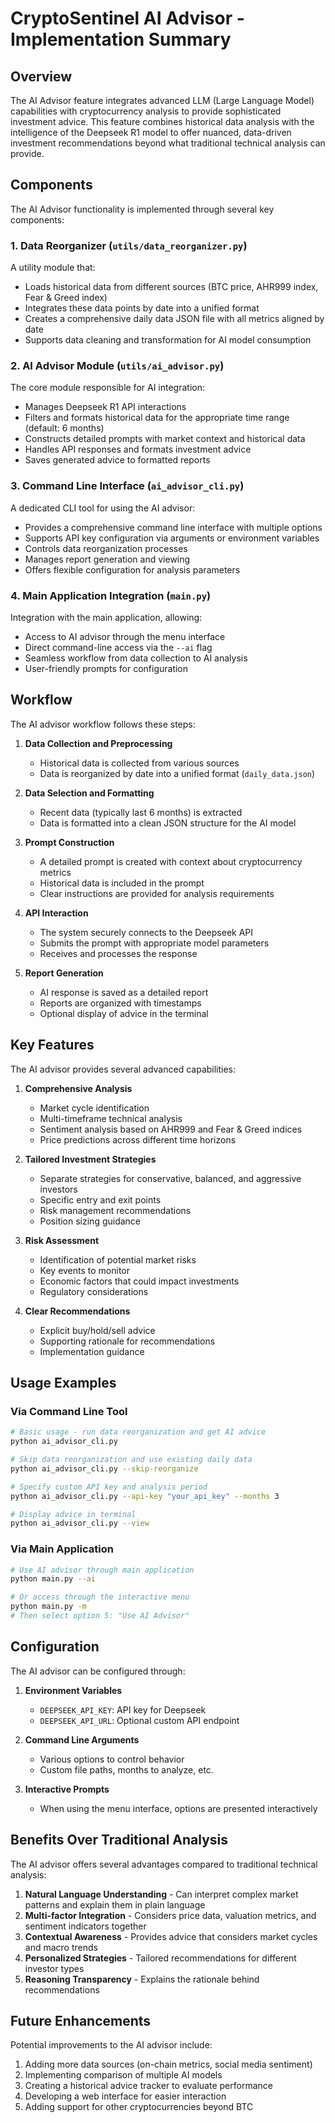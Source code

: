 # CryptoSentinel AI Advisor - Implementation Summary

## Overview

The AI Advisor feature integrates advanced LLM (Large Language Model) capabilities with cryptocurrency analysis to provide sophisticated investment advice. This feature combines historical data analysis with the intelligence of the Deepseek R1 model to offer nuanced, data-driven investment recommendations beyond what traditional technical analysis can provide.

## Components

The AI Advisor functionality is implemented through several key components:

### 1. Data Reorganizer (`utils/data_reorganizer.py`)

A utility module that:
- Loads historical data from different sources (BTC price, AHR999 index, Fear & Greed index)
- Integrates these data points by date into a unified format
- Creates a comprehensive daily data JSON file with all metrics aligned by date
- Supports data cleaning and transformation for AI model consumption

### 2. AI Advisor Module (`utils/ai_advisor.py`)

The core module responsible for AI integration:
- Manages Deepseek R1 API interactions
- Filters and formats historical data for the appropriate time range (default: 6 months)
- Constructs detailed prompts with market context and historical data
- Handles API responses and formats investment advice
- Saves generated advice to formatted reports

### 3. Command Line Interface (`ai_advisor_cli.py`)

A dedicated CLI tool for using the AI advisor:
- Provides a comprehensive command line interface with multiple options
- Supports API key configuration via arguments or environment variables
- Controls data reorganization processes
- Manages report generation and viewing
- Offers flexible configuration for analysis parameters

### 4. Main Application Integration (`main.py`)

Integration with the main application, allowing:
- Access to AI advisor through the menu interface
- Direct command-line access via the `--ai` flag
- Seamless workflow from data collection to AI analysis
- User-friendly prompts for configuration

## Workflow

The AI advisor workflow follows these steps:

1. **Data Collection and Preprocessing**
   - Historical data is collected from various sources
   - Data is reorganized by date into a unified format (`daily_data.json`)

2. **Data Selection and Formatting**
   - Recent data (typically last 6 months) is extracted
   - Data is formatted into a clean JSON structure for the AI model

3. **Prompt Construction**
   - A detailed prompt is created with context about cryptocurrency metrics
   - Historical data is included in the prompt
   - Clear instructions are provided for analysis requirements

4. **API Interaction**
   - The system securely connects to the Deepseek API
   - Submits the prompt with appropriate model parameters
   - Receives and processes the response

5. **Report Generation**
   - AI response is saved as a detailed report
   - Reports are organized with timestamps
   - Optional display of advice in the terminal

## Key Features

The AI advisor provides several advanced capabilities:

1. **Comprehensive Analysis**
   - Market cycle identification
   - Multi-timeframe technical analysis
   - Sentiment analysis based on AHR999 and Fear & Greed indices
   - Price predictions across different time horizons

2. **Tailored Investment Strategies**
   - Separate strategies for conservative, balanced, and aggressive investors
   - Specific entry and exit points
   - Risk management recommendations
   - Position sizing guidance

3. **Risk Assessment**
   - Identification of potential market risks
   - Key events to monitor
   - Economic factors that could impact investments
   - Regulatory considerations

4. **Clear Recommendations**
   - Explicit buy/hold/sell advice
   - Supporting rationale for recommendations
   - Implementation guidance

## Usage Examples

### Via Command Line Tool

```bash
# Basic usage - run data reorganization and get AI advice
python ai_advisor_cli.py

# Skip data reorganization and use existing daily data
python ai_advisor_cli.py --skip-reorganize

# Specify custom API key and analysis period
python ai_advisor_cli.py --api-key "your_api_key" --months 3

# Display advice in terminal
python ai_advisor_cli.py --view
```

### Via Main Application

```bash
# Use AI advisor through main application
python main.py --ai

# Or access through the interactive menu
python main.py -m
# Then select option 5: "Use AI Advisor"
```

## Configuration

The AI advisor can be configured through:

1. **Environment Variables**
   - `DEEPSEEK_API_KEY`: API key for Deepseek
   - `DEEPSEEK_API_URL`: Optional custom API endpoint

2. **Command Line Arguments**
   - Various options to control behavior
   - Custom file paths, months to analyze, etc.

3. **Interactive Prompts**
   - When using the menu interface, options are presented interactively

## Benefits Over Traditional Analysis

The AI advisor offers several advantages compared to traditional technical analysis:

1. **Natural Language Understanding** - Can interpret complex market patterns and explain them in plain language
2. **Multi-factor Integration** - Considers price data, valuation metrics, and sentiment indicators together
3. **Contextual Awareness** - Provides advice that considers market cycles and macro trends
4. **Personalized Strategies** - Tailored recommendations for different investor types
5. **Reasoning Transparency** - Explains the rationale behind recommendations

## Future Enhancements

Potential improvements to the AI advisor include:

1. Adding more data sources (on-chain metrics, social media sentiment)
2. Implementing comparison of multiple AI models
3. Creating a historical advice tracker to evaluate performance
4. Developing a web interface for easier interaction
5. Adding support for other cryptocurrencies beyond BTC 